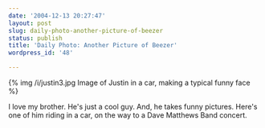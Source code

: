 ```yaml
---
date: '2004-12-13 20:27:47'
layout: post
slug: daily-photo-another-picture-of-beezer
status: publish
title: 'Daily Photo: Another Picture of Beezer'
wordpress_id: '48'

---
```


{% img /i/justin3.jpg Image of Justin in a car, making a typical funny face %}


I love my brother. He's just a cool guy. And, he takes funny pictures. Here's one of him riding in a car, on the way to a Dave Matthews Band concert.
